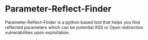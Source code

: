 # Parameter-Reflect-Finder
Parameter-Reflect-Finder is a python based tool that helps you find reflected parameters which can be potential XSS or Open redirection vulnerabilities upon exploitation.
